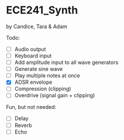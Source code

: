 # ECE241_Synth
by Candice, Tara & Adam

Todo:

- [ ] Audio output
- [ ] Keyboard input
- [ ] Add amplitude input to all wave generators
- [ ] Generate sine wave
- [ ] Play multiple notes at once
- [x] ADSR envelope
- [ ] Compression (clipping)
- [ ] Overdrive (signal gain + clipping)

Fun, but not needed:

- [ ] Delay
- [ ] Reverb
- [ ] Echo